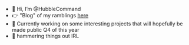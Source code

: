 - 👋 Hi, I’m @HubbleCommand
- 👉 "Blog" of my ramblings [here](https://hubblecommand.github.io/)
- :telescope: Currently working on some interesting projects that will hopefully be made public Q4 of this year
- :hammer: hammering things out IRL
